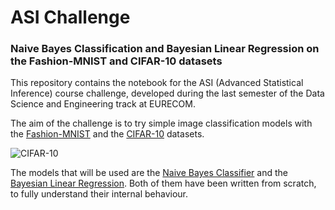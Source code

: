 # ASI Challenge
### Naive Bayes Classification and Bayesian Linear Regression on the Fashion-MNIST and CIFAR-10 datasets
This repository contains the notebook for the ASI (Advanced Statistical Inference) course challenge, developed during the
last semester of the Data Science and Engineering track at EURECOM.

The aim of the challenge is to try simple image classification models with the
[Fashion-MNIST](https://www.kaggle.com/zalando-research/fashionmnist/data)
and the [CIFAR-10](https://www.cs.toronto.edu/~kriz/cifar.html) datasets.

![CIFAR-10](https://ljvmiranda921.github.io/assets/png/cs231n-knn/output_3_0.png)

The models that will be used are the [Naive Bayes Classifier](https://en.wikipedia.org/wiki/Naive_Bayes_classifier)
and the [Bayesian Linear Regression](https://en.wikipedia.org/wiki/Bayesian_linear_regression). Both of them have been
written from scratch, to fully understand their internal behaviour.